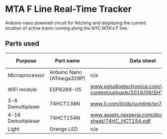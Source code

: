 # MTA F Line Real-Time Tracker
Arduino-nano powered circuit for fetching and displaying the current location of
active trains running along the NYC MTA's F line.

## Parts used
| Purpose | Part name | Data sheet | Num used |
| ------- | --------- | ---------- | -------- |
| Microprocessor | Arduino Nano (ATmega328P)| n/a | 1 |
| WiFi module | ESP8266-05 | www.estudioelectronica.com/wp-content/uploads/2018/09/SHT-ESP05i.pdf | 1 |
| 3-8 Demultiplexer | 74HCT138N | www.ti.com/lit/ds/symlink/sn74hct138.pdf | 1 |
| 4-16 Demultiplexer | 74HCT154N | www.assets.nexperia.com/documents/data-sheet/74HC_HCT154.pdf | 6 |
| Light | Orange LED | n/a | 90 |
